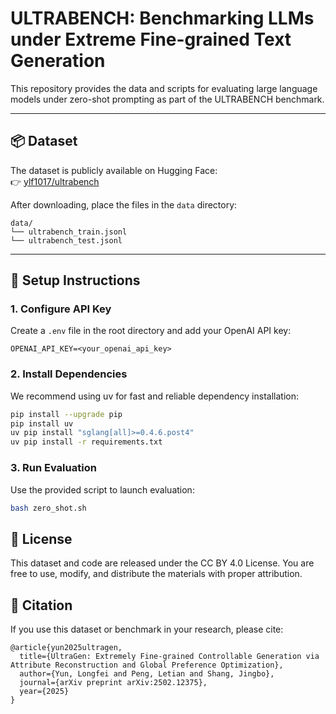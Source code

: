# ULTRABENCH: Benchmarking LLMs under Extreme Fine-grained Text Generation

This repository provides the data and scripts for evaluating large language models under zero-shot prompting as part of the ULTRABENCH benchmark.

---

## 📦 Dataset

The dataset is publicly available on Hugging Face:  
👉 [ylf1017/ultrabench](https://huggingface.co/datasets/ylf1017/ultrabench)

After downloading, place the files in the `data` directory:

```
data/
└── ultrabench_train.jsonl
└── ultrabench_test.jsonl
```

---

## 🔧 Setup Instructions

### 1. Configure API Key

Create a `.env` file in the root directory and add your OpenAI API key:

```env
OPENAI_API_KEY=<your_openai_api_key>
```

### 2. Install Dependencies
We recommend using uv for fast and reliable dependency installation:

```bash
pip install --upgrade pip
pip install uv
uv pip install "sglang[all]>=0.4.6.post4"
uv pip install -r requirements.txt
```

### 3. Run Evaluation
Use the provided script to launch evaluation:

```bash
bash zero_shot.sh
```

## 📄 License
This dataset and code are released under the CC BY 4.0 License.
You are free to use, modify, and distribute the materials with proper attribution.


## 🔗 Citation
If you use this dataset or benchmark in your research, please cite:

```
@article{yun2025ultragen,
  title={UltraGen: Extremely Fine-grained Controllable Generation via Attribute Reconstruction and Global Preference Optimization},
  author={Yun, Longfei and Peng, Letian and Shang, Jingbo},
  journal={arXiv preprint arXiv:2502.12375},
  year={2025}
}
```
